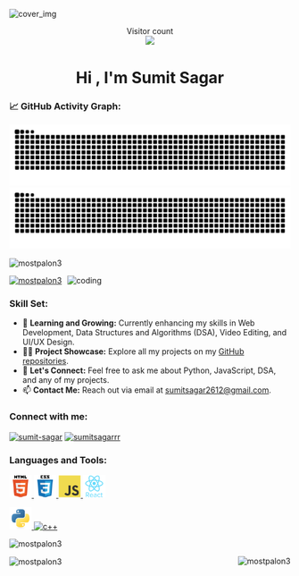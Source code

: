 <p><img src="https://raw.githubusercontent.com/BEPb/BEPb/main/src/header_.png" alt="cover_img"/></p>
<p align="center">
  Visitor count<br />
  <img src="https://profile-counter.glitch.me/mostpalon3/count.svg" />
</p>
<h1 align="center">Hi , I'm Sumit Sagar</h1>

<!--   GitHub stats graph -->

### 📈 GitHub Activity Graph:

<!--   green snake -->

![github contribution grid snake animation](https://raw.githubusercontent.com/mostpalon3/mostpalon3/output/github-contribution-grid-snake-dark.svg#gh-dark-mode-only)
![github contribution grid snake animation](https://raw.githubusercontent.com/mostpalon3/mostpalon3/output/github-contribution-grid-snake.svg#gh-light-mode-only)

<p align="left">
  <img
    src="https://komarev.com/ghpvc/?username=mostpalon3&label=Profile%20views&color=0e75b6&style=flat"
    alt="mostpalon3"
  />
</p>
<img align="right" alt="coding" width ="400" src="https://user-images.githubusercontent.com/46869388/89207039-b899e600-d5d7-11ea-90d0-c894383d35b4.gif">
<p align="left">
  <a href="https://www.linkedin.com/in/sumit-sagar-8a8b39286/" target="blank"
    ><img
      src="https://img.shields.io/twitter/follow/sumitsagar?logo=twitter&style=for-the-badge"
      alt="mostpalon3"
  /></a>
</p>
<section>
  <h3 align="left">Skill Set:</h3>
<ul>
  <li>🌱 <strong>Learning and Growing:</strong> Currently enhancing my skills in Web Development, Data Structures and Algorithms (DSA), Video Editing, and UI/UX Design.</li>
  <li>👨‍💻 <strong>Project Showcase:</strong> Explore all my projects on my <a href="https://github.com/mostpalon3?tab=repositories">GitHub repositories</a>.</li>
  <li>💬 <strong>Let's Connect:</strong> Feel free to ask me about Python, JavaScript, DSA, and any of my projects.</li>
  <li>📫 <strong>Contact Me:</strong> Reach out via email at <a href="mailto:sumitsagar2612@gmail.com">sumitsagar2612@gmail.com</a>.</li>
</ul>
</section>

<h3 align="left">Connect with me:</h3>
<p align="left">
  <a href="https://www.linkedin.com/in/sumit-sagar-8a8b39286/" target="blank"
    ><img
      align="center"
      src="https://raw.githubusercontent.com/rahuldkjain/github-profile-readme-generator/master/src/images/icons/Social/linked-in-alt.svg" alt="sumit-sagar" height="30" width="40" /></a>
  <a href="https://www.instagram.com/sumitsagarrr/" target="_blank"
    ><img
      align="center"
      src="https://raw.githubusercontent.com/rahuldkjain/github-profile-readme-generator/master/src/images/icons/Social/instagram.svg"
      alt="sumitsagarrr"
      height="30"
      width="40"
  /></a>
</p>
<h3 align="left">Languages and Tools:</h3>
<p align="left"> <a href="https://www.w3.org/html/" target="_blank" rel="noreferrer"> <img src="https://raw.githubusercontent.com/devicons/devicon/master/icons/html5/html5-original-wordmark.svg" alt="html5" width="40" height="40"/> </a><a href="https://www.w3schools.com/css/" target="_blank" rel="noreferrer"> <img src="https://raw.githubusercontent.com/devicons/devicon/master/icons/css3/css3-original-wordmark.svg" alt="css3" width="40" height="40"/> </a> <a href="https://developer.mozilla.org/en-US/docs/Web/JavaScript" target="_blank" rel="noreferrer"> <img src="https://raw.githubusercontent.com/devicons/devicon/master/icons/javascript/javascript-original.svg" alt="javascript" width="40" height="40"/> </a><a href="https://reactjs.org/" target="_blank" rel="noreferrer"> <img src="https://raw.githubusercontent.com/devicons/devicon/master/icons/react/react-original-wordmark.svg" alt="react" width="40" height="40"/> </a> </p><p><a href="https://www.python.org" target="_blank" rel="noreferrer"> <img src="https://raw.githubusercontent.com/devicons/devicon/master/icons/python/python-original.svg" alt="python" width="40" height="40"/> </a> 
 <a href="https://learn.microsoft.com/en-us/cpp/cpp/?view=msvc-170"><img src="https://upload.wikimedia.org/wikipedia/commons/1/18/ISO_C%2B%2B_Logo.svg" alt="c++" width="40" height="40"/> </a> </p>
<p>&nbsp;<img align="left" src="https://github-readme-stats.vercel.app/api?username=mostpalon3&show_icons=true&locale=en" alt="mostpalon3" /></p>
<p><img align="right" src="https://github-readme-stats.vercel.app/api/top-langs?username=mostpalon3&show_icons=true&locale=en&layout=compact" alt="mostpalon3" /></p>
<p>
  <img
    align="center" justify="center"
    src="https://github-readme-streak-stats.herokuapp.com/?user=mostpalon3&"
    alt="mostpalon3"
  />
</p>

<!---
    mostpalon3/mostpalon3 is a ✨ special ✨ repository because its `README.md` (this file) appears on your GitHub profile.
    You can click the Preview link to take a look at your changes.
    --->
